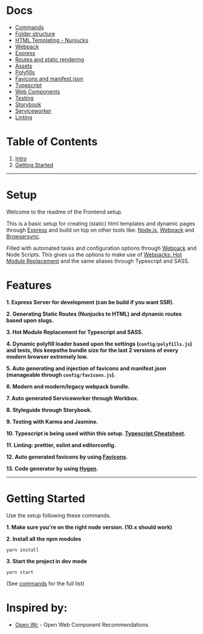 # Docs
- [Commands](docs/commands.md)
- [Folder structure](docs/FolderStructure.md)
- [HTML Templating - Nunjucks](docs/Templating.md)
- [Webpack](docs/Webpack.md)
- [Express](docs/Express.md)
- [Routes and static rendering](docs/Routes.md)
- [Assets](docs/Assets.md)
- [Polyfills](docs/Polyfills.md)
- [Favicons and manifest.json](docs/Favicons.md)
- [Typescript](docs/Typescript.md)
- [Web Components](docs/WebComponents.md)
- [Testing](docs/Testing.md)
- [Storybook](docs/Storybook.md)
- [Serviceworker](docs/Serviceworker.md)
- [Linting](docs/Linting.md)

# Table of Contents
1.  [Intro](#markdown-header-setup)
2.  [Getting Started](#markdown-header-getting-started)
------

# Setup #
Welcome to the readme of the Frontend setup.

This is a basic setup for creating (static) html templates and dynamic pages through [Express](https://expressjs.com/) and build on top on other tools like: [Node.js](https://nodejs.org/), [Webpack](http://webpack.github.io/) and [Browsersync](http://www.browsersync.io/).

Filled with automated tasks and configuration options through [Webpack](https://webpack.js.org/) and Node Scripts. This gives us the options to make use of [Webpacks: Hot Module Replacement](https://webpack.js.org/concepts/hot-module-replacement/) and the same aliases through Typescript and SASS.

# Features #
__1. Express Server for development (can be build if you want SSR).__

__2. Generating Static Routes (Nunjucks to HTML) and dynamic routes based upon slugs.__

__3. Hot Module Replacement for Typescript and SASS.__

__4. Dynamic polyfill loader based upon the settings (`config/polyfills.js`) and tests, this
keepsthe bundle size for the last 2 versions of every modern browser extremely low.__

__5. Auto generating and injection of favicons and manifest.json (manageable through `config/favicons.js`).__

__6. Modern and modern/legacy webpack bundle.__

__7. Auto generated Serviceworker through Workbox.__

__8. Styleguide through Storybook.__

__9. Testing with Karma and Jasmine.__

__10. Typescript is being used within this setup. [Typescript Cheatsheet](https://github.com/typescript-cheatsheets/react-typescript-cheatsheet).__

__11. Linting: prettier, eslint and editorconfig.__

__12. Auto generated favicons by using [Favicons](https://github.com/itgalaxy/favicons).__

__13. Code generator by using [Hygen](http://www.hygen.io/).__

------

# Getting Started #
Use the setup following these commands.

__1. Make sure you're on the right node version. (10.x should work)__

__2. Install all the npm modules__

`yarn install`

__3. Start the project in dev mode__

`yarn start`

(See [commands](docs/Commands.md) for the full list)

# Inspired by: #
- [Open Wc](https://open-wc.org/) - Open Web Component Recommendations
